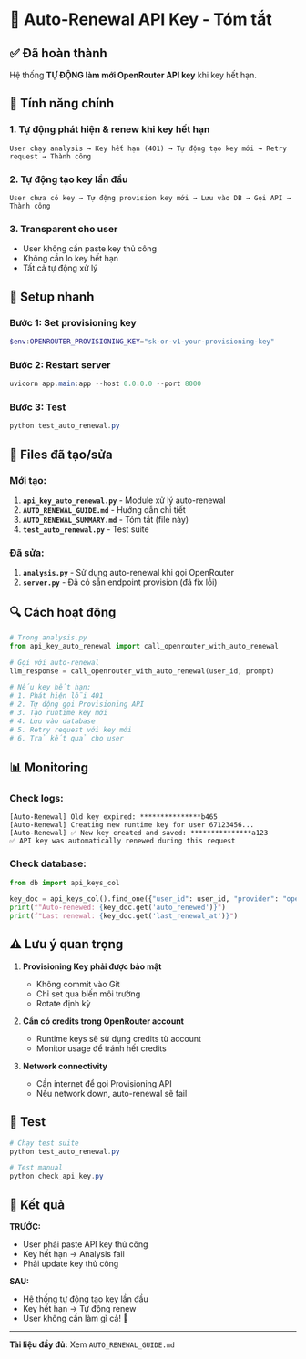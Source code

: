 # 🔄 Auto-Renewal API Key - Tóm tắt

## ✅ Đã hoàn thành

Hệ thống **TỰ ĐỘNG làm mới OpenRouter API key** khi key hết hạn.

## 🎯 Tính năng chính

### 1. **Tự động phát hiện & renew khi key hết hạn**
```
User chạy analysis → Key hết hạn (401) → Tự động tạo key mới → Retry request → Thành công
```

### 2. **Tự động tạo key lần đầu**
```
User chưa có key → Tự động provision key mới → Lưu vào DB → Gọi API → Thành công
```

### 3. **Transparent cho user**
- User không cần paste key thủ công
- Không cần lo key hết hạn
- Tất cả tự động xử lý

## 🔧 Setup nhanh

### Bước 1: Set provisioning key
```powershell
$env:OPENROUTER_PROVISIONING_KEY="sk-or-v1-your-provisioning-key"
```

### Bước 2: Restart server
```powershell
uvicorn app.main:app --host 0.0.0.0 --port 8000
```

### Bước 3: Test
```powershell
python test_auto_renewal.py
```

## 📁 Files đã tạo/sửa

### Mới tạo:
1. **`api_key_auto_renewal.py`** - Module xử lý auto-renewal
2. **`AUTO_RENEWAL_GUIDE.md`** - Hướng dẫn chi tiết
3. **`AUTO_RENEWAL_SUMMARY.md`** - Tóm tắt (file này)
4. **`test_auto_renewal.py`** - Test suite

### Đã sửa:
1. **`analysis.py`** - Sử dụng auto-renewal khi gọi OpenRouter
2. **`server.py`** - Đã có sẵn endpoint provision (đã fix lỗi)

## 🔍 Cách hoạt động

```python
# Trong analysis.py
from api_key_auto_renewal import call_openrouter_with_auto_renewal

# Gọi với auto-renewal
llm_response = call_openrouter_with_auto_renewal(user_id, prompt)

# Nếu key hết hạn:
# 1. Phát hiện lỗi 401
# 2. Tự động gọi Provisioning API
# 3. Tạo runtime key mới
# 4. Lưu vào database
# 5. Retry request với key mới
# 6. Trả kết quả cho user
```

## 📊 Monitoring

### Check logs:
```
[Auto-Renewal] Old key expired: ***************b465
[Auto-Renewal] Creating new runtime key for user 67123456...
[Auto-Renewal] ✅ New key created and saved: ***************a123
✅ API key was automatically renewed during this request
```

### Check database:
```python
from db import api_keys_col

key_doc = api_keys_col().find_one({"user_id": user_id, "provider": "openrouter"})
print(f"Auto-renewed: {key_doc.get('auto_renewed')}")
print(f"Last renewal: {key_doc.get('last_renewal_at')}")
```

## ⚠️ Lưu ý quan trọng

1. **Provisioning Key phải được bảo mật**
   - Không commit vào Git
   - Chỉ set qua biến môi trường
   - Rotate định kỳ

2. **Cần có credits trong OpenRouter account**
   - Runtime keys sẽ sử dụng credits từ account
   - Monitor usage để tránh hết credits

3. **Network connectivity**
   - Cần internet để gọi Provisioning API
   - Nếu network down, auto-renewal sẽ fail

## 🧪 Test

```powershell
# Chạy test suite
python test_auto_renewal.py

# Test manual
python check_api_key.py
```

## 🎉 Kết quả

**TRƯỚC:**
- User phải paste API key thủ công
- Key hết hạn → Analysis fail
- Phải update key thủ công

**SAU:**
- Hệ thống tự động tạo key lần đầu
- Key hết hạn → Tự động renew
- User không cần làm gì cả! 🚀

---

**Tài liệu đầy đủ:** Xem `AUTO_RENEWAL_GUIDE.md`
